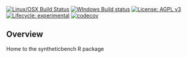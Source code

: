 
<!-- README.md is generated from README.Rmd. Please edit that file -->

<!-- <img src="logo.png" align="right" /> -->

[![Linux/OSX Build
Status](https://travis-ci.org/fstpackage/syntheticbench.svg?branch=develop)](https://travis-ci.org/fstpackage/syntheticbench)
[![WIndows Build
status](https://ci.appveyor.com/api/projects/status/bfm7amtkyjvc2rk9?svg=true)](https://ci.appveyor.com/project/fstpackage/syntheticbench)
[![License: AGPL
v3](https://img.shields.io/badge/License-AGPL%20v3-blue.svg)](https://www.gnu.org/licenses/agpl-3.0)
[![Lifecycle:
experimental](https://img.shields.io/badge/lifecycle-maturing-blue.svg)](https://www.tidyverse.org/lifecycle/#experimental)
[![codecov](https://codecov.io/gh/fstpackage/syntheticbench/branch/develop/graph/badge.svg)](https://codecov.io/gh/fstpackage/syntheticbench)

## Overview

Home to the syntheticbench R package
